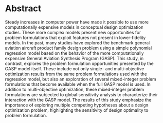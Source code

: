 # Abstract

Steady increases in computer power have made it possible to use more
computationally expensive models in conceptual design optimization
studies.
    These more complex models present new opportunities for problem
    formulations that exploit features not present in lower-fidelity
    models.
    In the past, many studies have explored the benchmark general
    aviation aircraft product family design problem using a simple
    polynomial regression model based on the behavior of the more
    computationally expensive General Aviation Synthesis Program
    (GASP).
    This study, in contrast, explores the problem formulation
    opportunities presented by the GASP model itself.
    These include not only single- and multi-objective optimization
    results from the same problem formulations used with the
    regression model, but also an exploration of several mixed-integer
    problem formulations that become available when the full GASP
    model is used.
    In addition to multi-objective optimization, these mixed-integer
    problem formulations are subjected to global sensitivity analysis
    to characterize their interaction with the GASP model.
    The results of this study emphasize the importance of exploring
    multiple competing hypotheses about a design optimization problem,
    highlighting the sensitivity of design optimality to problem
    formulation.


<!--
vim:ts=4:sw=4:expandtab:wrap lbr
-->
